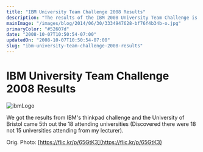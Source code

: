 ```yaml
---
title: "IBM University Team Challenge 2008 Results"
description: "The results of the IBM 2008 University Team Challenge is in and.....*drum roll*...Bristol came 5th out of 18!"
mainImage: "/images/blog/2014/06/30/3334947628-bf76f4b34b-o.jpg"
primaryColor: "#52607d"
date: "2008-10-07T10:50:54-07:00"
updatedOn: "2008-10-07T10:50:54-07:00"
slug: "ibm-university-team-challenge-2008-results"
---
```


# IBM University Team Challenge 2008 Results

![ibmLogo](/images/blog/2009/08/ibmLogo.jpg)

We got the results from IBM's thinkpad challenge and the University of Bristol came 5th out the 18 attending universities (Discovered there were 18 not 15 universities attending from my lecturer).

Orig. Photo: [https://flic.kr/p/65GtK3](https://flic.kr/p/65GtK3)